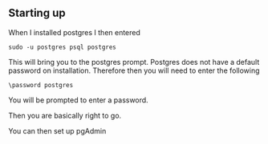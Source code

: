 ## Starting up

When I installed postgres I then entered
```
sudo -u postgres psql postgres
```
This will bring you to the  postgres prompt.
Postgres does not have a default password on installation.
Therefore then you will need to enter the following
```
\password postgres
```

You will be prompted to enter a password.

Then you are basically right to go.

You can then set up pgAdmin

